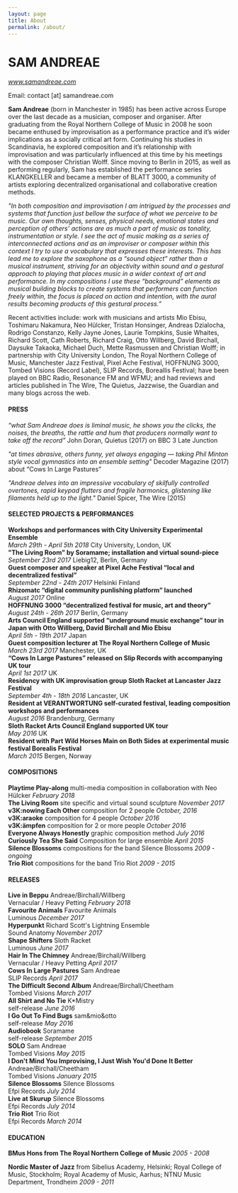```yaml
---
layout: page
title: About
permalink: /about/
---
```


# SAM ANDREAE
*www.samandreae.com*

Email: contact [at] samandreae.com		

**Sam Andreae** (born in Manchester in 1985) has been active across Europe over the last decade as a musician, composer and organiser. After graduating from the Royal Northern College of Music in 2008 he soon became enthused by improvisation as a performance practice and it’s wider implications as a socially critical art form. Continuing his studies in Scandinavia, he explored composition and it’s relationship with improvisation and was particularly influenced at this time by his meetings with the composer Christian Wolff. Since moving to Berlin in 2015, as well as performing regularly, Sam has established the performance series KLANGKELLER and became a member of BLATT 3000, a community of artists exploring decentralized organisational and collaborative creation methods.

*"In both composition and improvisation I am intrigued by the processes and systems that function just bellow the surface of what we perceive to be music. Our own thoughts, senses, physical needs, emotional states and perception of others’ actions are as much a part of music as tonality, instrumentation or style. I see the act of music making as a series of interconnected actions and as an improviser or composer within this context I try to use a vocabulary that expresses these interests. This has lead me to explore the saxophone as a “sound object” rather than a musical instrument, striving for an objectivity within sound and a gestural approach to playing that places music in a wider context of art and performance. In my compositions I use these “background” elements as musical building blocks to create systems that performers can function freely within, the focus is placed on action and intention, with the aural results becoming products of this gestural process.”*	

Recent activities include: work with musicians and artists Mio Ebisu, Toshimaru Nakamura, Neo Hülcker, Tristan Honsinger, Andreas Dzialocha, Rodrigo Constanzo, Kelly Jayne Jones, Laurie Tompkins, Susie Whaites, Richard Scott, Cath Roberts, Richard Craig, Otto Willberg, David Birchall, Daysuke Takaoka, Michael Duch, Mette Rasmussen and Christian Wolff; in partnership with City University London, The Royal Northern College of Music, Manchester Jazz Festival, Pixel Ache Festival, HOFFNUNG 3000, Tombed Visions (Record Label), SLIP Records, Boreallis Festival; have been played on BBC Radio, Resonance FM and WFMU; and had reviews and articles published in The Wire, The Quietus, Jazzwise, the Guardian and many blogs across the web.


#### PRESS

*“what Sam Andreae does is liminal music, he shows you the clicks, the noises, the breaths, the rattle and hum that producers normally want to take off the record”*
John Doran, Quietus (2017) on BBC 3 Late Junction

*"at times abrasive, others funny, yet always engaging — taking Phil Minton style vocal gymnastics into an ensemble setting"*
Decoder Magazine (2017) about “Cows In Large Pastures”

*"Andreae delves into an impressive vocabulary of skilfully controlled overtones, rapid keypad flutters and fragile harmonics, glistening like filaments held up to the light."*
Daniel Spicer, The Wire (2015)

#### SELECTED PROJECTS & PERFORMANCES

**Workshops and performances with City University Experimental Ensemble**  
*March 29th - April 5th 2018* City University, London, UK  
**"The Living Room" by Soramame; installation and virtual sound-piece**	  
*September 23rd 2017* Liebig12, Berlin, Germany  
**Guest composer and speaker at Pixel Ache Festival “local and decentralized festival”**	  
*September 22nd - 24th 2017* Helsinki Finland  
**Rhizomatc “digital community punlishing platform” launched**  
*August 2017* Online  
**HOFFNUNG 3000 “decentralized festival for music, art and theory”**  
*August 24th - 26th 2017* Berlin, Germany  
**Arts Council England supported “underground music exchange” tour in Japan with Otto Willberg, David Birchall and Mio Ebisu**  
*April 5th - 19th 2017* Japan  
**Guest composition lecturer at The Royal Northern College of Music**  
*March 23rd 2017* Manchester, UK  
**“Cows In Large Pastures” released on Slip Records with accompanying UK tour**  
*April 1st 2017* UK  
**Residency with UK improvisation group Sloth Racket at Lancaster Jazz Festival**  
*September 4th - 18th 2016* Lancaster, UK  
**Resident at VERANTWORTUNG self-curated festival, leading composition workshops and performances**  
*August 2016* Brandenburg, Germany  
**Sloth Racket Arts Council England supported UK tour**  
*May 2016* UK  
**Resident with Part Wild Horses Main on Both Sides at experimental music festival Borealis Festival**  
*March 2015* Bergen, Norway  

#### COMPOSITIONS

**Playtime Play-along** multi-media composition in collaboration with Neo Hülcker *February 2018*  
**The Living Room** site specific and virtual sound sculpture *November 2017*  
**v3K:nowing Each Other** composition for 2 people *October, 2016*  
**v3K:araoke** composition for 4 people *October 2016*  
**v3K:ämpfen** composition for 2 or more people *October 2016*  
**Everyone Always Honestly** graphic composition method *July 2016*  
**Curiously Tea She Said** Composition for large ensemble *April 2015*  
**Silence Blossoms** compositions for the band Silence Blossoms *2009 - ongoing*  
**Trio Riot** compositions for the band Trio Riot *2009 - 2015*  

#### RELEASES

**Live in Beppu** Andreae/Birchall/Willberg  
Vernacular / Heavy Petting *February 2018*  
**Favourite Animals** Favourite Animals  
Luminous *December 2017*  
**Hyperpunkt** Richard Scott's Lightning Ensemble  
Sound Anatomy *November 2017*  
**Shape Shifters** Sloth Racket  
Luminous *June 2017*  
**Hair In The Chimney** Andreae/Birchall/Willberg  
Vernacular / Heavy Petting *April 2017*  
**Cows In Large Pastures** Sam Andreae  
SLIP Records *April 2017*  
**The Difficult Second Album** Andreae/Birchall/Cheetham  
Tombed Visions *March 2017*  
**All Shirt and No Tie** K*Mistry  
self-release *June 2016*  
**I Go Out To Find Bugs** sam&mio&otto  
self-release *May 2016*  
**Audiobook** Soramame  
self-release *September 2015*  
**SOLO** Sam Andreae  
Tombed Visions *May 2015*  
**I Don't Mind You Improvising, I Just Wish You'd Done It Better** Andreae/Birchall/Cheetham  
Tombed Visions *January 2015*  
**Silence Blossoms** Silence Blossoms  
Efpi Records *July 2014*  
**Live at Skurup** Silence Blossoms  
Efpi Records *July 2014*  
**Trio Riot** Trio Riot  
Efpi Records *March 2014*  


#### EDUCATION

**BMus Hons from The Royal Northern College of Music**
*2005 - 2008*

**Nordic Master of Jazz** from Sibelius Academy, Helsinki; Royal College of Music, Stockholm; Royal Academy of Music, Aarhus; NTNU Music Department, Trondheim
*2009 - 2011*